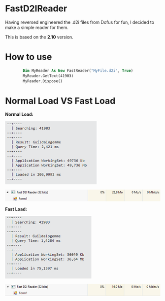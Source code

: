 # FastD2IReader

Having reversed engineered the .d2i files from Dofus for fun, I decided to make a simple reader for them.

This is based on the **2.10** version.

# How to use

```vb
        Dim MyReader As New FastReader("MyFile.d2i", True)
        MyReader.GetText(41903)
        MyReader.Dispose()
```

# Normal Load VS Fast Load

**Normal Load:**

![Slow Load](/Screens/slowload.PNG)

![Slow Ram](/Screens/slowram.PNG)

**Fast Load:**

![Fast Load](/Screens/fastload.PNG)

![Fast Ram](/Screens/fastram.PNG)